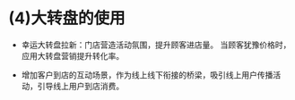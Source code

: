 # (4)大转盘的使用

*   幸运大转盘拉新：门店营造活动氛围，提升顾客进店量。 当顾客犹豫价格时，应用大转盘营销提升转化率。

*   增加客户到店的互动场景，作为线上线下衔接的桥梁，吸引线上用户传播活动，引导线上用户到店消费。
